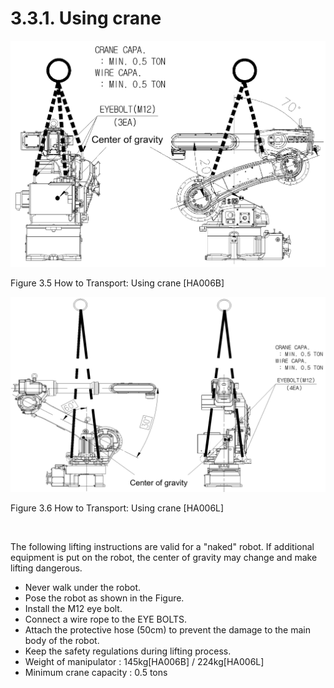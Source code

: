 ﻿# 3.3.1. Using crane


![](../../_assets/그림_3.5_운반방법_크레인이용.png)

Figure 3.5 How to Transport: Using crane [HA006B]

![](../../_assets/그림_3.6_운반방법_크레인이용.png)

Figure 3.6 How to Transport: Using crane [HA006L]


<br>

The following lifting instructions are valid for a "naked" robot. If additional equipment is put on the robot, the center of gravity may change and make lifting dangerous.

*	Never walk under the robot.
*	Pose the robot as shown in the Figure.
*	Install the M12 eye bolt.
*	Connect a wire rope to the EYE BOLTS.
*	Attach the protective hose (50cm) to prevent the damage to the main body of the robot.
*	Keep the safety regulations during lifting process.
*	Weight of manipulator : 145kg[HA006B] / 224kg[HA006L]
*	Minimum crane capacity : 0.5 tons
 
